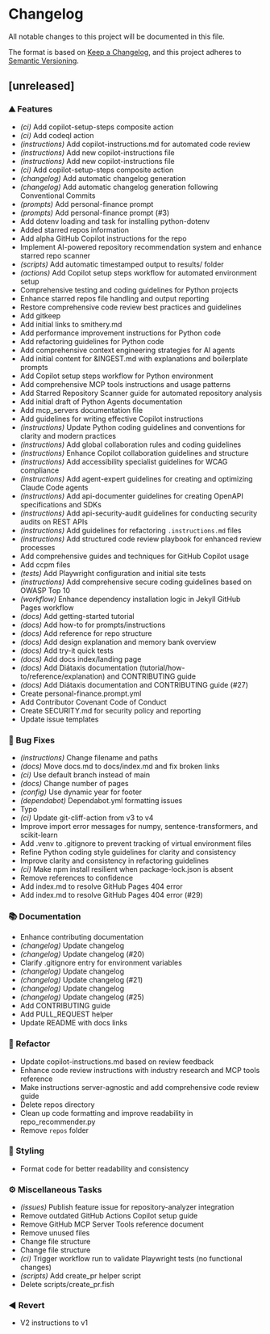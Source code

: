 # Changelog

All notable changes to this project will be documented in this file.

The format is based on [Keep a Changelog](https://keepachangelog.com/en/1.0.0/),
and this project adheres to [Semantic Versioning](https://semver.org/spec/v2.0.0.html).

## [unreleased]

### ⛰️  Features

- *(ci)* Add copilot-setup-steps composite action
- *(ci)* Add codeql action
- *(instructions)* Add copilot-instructions.md for automated code review
- *(instructions)* Add new copilot-instructions file
- *(instructions)* Add new copilot-instructions file
- *(ci)* Add copilot-setup-steps composite action
- *(changelog)* Add automatic changelog generation
- *(changelog)* Add automatic changelog generation following Conventional Commits
- *(prompts)* Add personal-finance prompt
- *(prompts)* Add personal-finance prompt (#3)
- Add dotenv loading and task for installing python-dotenv
- Added starred repos information
- Add alpha GitHub Copilot instructions for the repo
- Implement AI-powered repository recommendation system and enhance starred repo scanner
- *(scripts)* Add automatic timestamped output to results/ folder
- *(actions)* Add Copilot setup steps workflow for automated environment setup
- Comprehensive testing and coding guidelines for Python projects
- Enhance starred repos file handling and output reporting
- Restore comprehensive code review best practices and guidelines
- Add gitkeep
- Add initial links to smithery.md
- Add performance improvement instructions for Python code
- Add refactoring guidelines for Python code
- Add comprehensive context engineering strategies for AI agents
- Add initial content for &INGEST.md with explanations and boilerplate prompts
- Add Copilot setup steps workflow for Python environment
- Add comprehensive MCP tools instructions and usage patterns
- Add Starred Repository Scanner guide for automated repository analysis
- Add initial draft of Python Agents documentation
- Add mcp_servers documentation file
- Add guidelines for writing effective Copilot instructions
- *(instructions)* Update Python coding guidelines and conventions for clarity and modern practices
- *(instructions)* Add global collaboration rules and coding guidelines
- *(instructions)* Enhance Copilot collaboration guidelines and structure
- *(instructions)* Add accessibility specialist guidelines for WCAG compliance
- *(instructions)* Add agent-expert guidelines for creating and optimizing Claude Code agents
- *(instructions)* Add api-documenter guidelines for creating OpenAPI specifications and SDKs
- *(instructions)* Add api-security-audit guidelines for conducting security audits on REST APIs
- *(instructions)* Add guidelines for refactoring `.instructions.md` files
- *(instructions)* Add structured code review playbook for enhanced review processes
- Add comprehensive guides and techniques for GitHub Copilot usage
- Add ccpm files
- *(tests)* Add Playwright configuration and initial site tests
- *(instructions)* Add comprehensive secure coding guidelines based on OWASP Top 10
- *(workflow)* Enhance dependency installation logic in Jekyll GitHub Pages workflow
- *(docs)* Add getting-started tutorial
- *(docs)* Add how-to for prompts/instructions
- *(docs)* Add reference for repo structure
- *(docs)* Add design explanation and memory bank overview
- *(docs)* Add try-it quick tests
- *(docs)* Add docs index/landing page
- *(docs)* Add Diátaxis documentation (tutorial/how-to/reference/explanation) and CONTRIBUTING guide
- *(docs)* Add Diátaxis documentation and CONTRIBUTING guide (#27)
- Create personal-finance.prompt.yml
- Add Contributor Covenant Code of Conduct
- Create SECURITY.md for security policy and reporting
- Update issue templates

### 🐛 Bug Fixes

- *(instructions)* Change filename and paths
- *(docs)* Move docs.md to docs/index.md and fix broken links
- *(ci)* Use default branch instead of main
- *(docs)* Change number of pages
- *(config)* Use dynamic year for footer
- *(dependabot)* Dependabot.yml formatting issues
- Typo
- *(ci)* Update git-cliff-action from v3 to v4
- Improve import error messages for numpy, sentence-transformers, and scikit-learn
- Add .venv to .gitignore to prevent tracking of virtual environment files
- Refine Python coding style guidelines for clarity and consistency
- Improve clarity and consistency in refactoring guidelines
- *(ci)* Make npm install resilient when package-lock.json is absent
- Remove references to confidence
- Add index.md to resolve GitHub Pages 404 error
- Add index.md to resolve GitHub Pages 404 error (#29)

### 📚 Documentation

- Enhance contributing documentation
- *(changelog)* Update changelog
- *(changelog)* Update changelog (#20)
- Clarify .gitignore entry for environment variables
- *(changelog)* Update changelog
- *(changelog)* Update changelog (#21)
- *(changelog)* Update changelog
- *(changelog)* Update changelog (#25)
- Add CONTRIBUTING guide
- Add PULL_REQUEST helper
- Update README with docs links

### 🚜 Refactor

- Update copilot-instructions.md based on review feedback
- Enhance code review instructions with industry research and MCP tools reference
- Make instructions server-agnostic and add comprehensive code review guide
- Delete repos directory
- Clean up code formatting and improve readability in repo_recommender.py
- Remove `repos` folder

### 🎨 Styling

- Format code for better readability and consistency

### ⚙️ Miscellaneous Tasks

- *(issues)* Publish feature issue for repository-analyzer integration
- Remove outdated GitHub Actions Copilot setup guide
- Remove GitHub MCP Server Tools reference document
- Remove unused files
- Change file structure
- Change file structure
- *(ci)* Trigger workflow run to validate Playwright tests (no functional changes)
- *(scripts)* Add create_pr helper script
- Delete scripts/create_pr.fish

### ◀️ Revert

- V2 instructions to v1

<!-- generated by git-cliff -->
